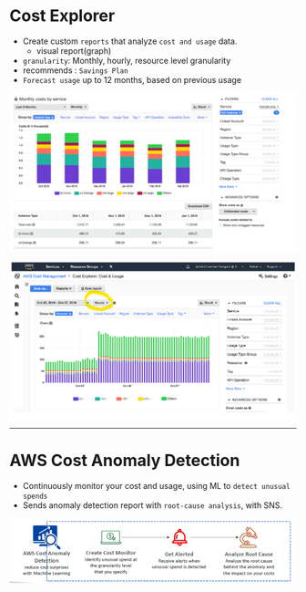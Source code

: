 # Cost Explorer

- Create custom `reports` that analyze `cost and usage` data.
  - visual report(graph)
- `granularity`:  Monthly, hourly, resource level granularity
- recommends : `Savings Plan` 
- `Forecast usage` up to 12 months, based on previous usage

![img.png](../99_img/moreSrv/img.png)

![img_1.png](../99_img/moreSrv/img_1.png)

---
# AWS Cost Anomaly Detection
- Continuously monitor your cost and usage, using ML to `detect unusual spends`
- Sends anomaly detection report with `root-cause analysis`, with SNS.

![img_2.png](../99_img/moreSrv/img_2.png)

